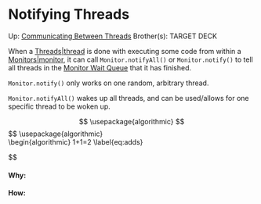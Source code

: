 # Notifying Threads

Up: [Communicating Between Threads](communicating_between_threads)
Brother(s):
TARGET DECK

When a [Threads|thread](threads|thread) is done with executing some code from within a [Monitors|monitor](monitors|monitor), it can call `Monitor.notifyAll()` or `Monitor.notify()` to tell all threads in the [Monitor Wait Queue](monitor_wait_queue) that it has finished.

`Monitor.notify()` only works on one random, arbitrary thread.

`Monitor.notifyAll()` wakes up all threads, and can be used/allows for one specific thread to be woken up.

$$ \usepackage{algorithmic} $$
$$ \usepackage{algorithmic}  
\begin{algorithmic} 
1+1=2 \label{eq:adds} 




$$
































#### Why:
#### How:









